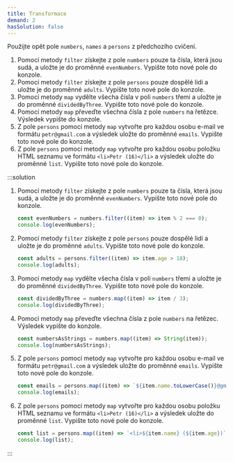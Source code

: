 ```yaml
---
title: Transformace
demand: 2
hasSolution: false
---
```


Použijte opět pole `numbers`, `names` a `persons` z předchozího cvičení.

1. Pomocí metody `filter` získejte z pole `numbers` pouze ta čísla, která jsou sudá, a uložte je do proměnné `evenNumbers`. Vypište toto nové pole do konzole.
1. Pomocí metody `filter` získejte z pole `persons` pouze dospělé lidi a uložte je do proměnné `adults`. Vypište toto nové pole do konzole.
1. Pomocí metody `map` vydělte všecha čísla v poli `numbers` třemi a uložte je do proměnné `dividedByThree`. Vypište toto nové pole do konzole.
1. Pomocí metody `map` převeďte všechna čísla z pole `numbers` na řetězce. Výsledek vypište do konzole.
1. Z pole `persons` pomocí metody `map` vytvořte pro každou osobu e-mail ve formátu `petr@gmail.com` a výsledek uložte do proměnné `emails`. Vypište toto nové pole do konzole.
1. Z pole `persons` pomocí metody `map` vytvořte pro každou osobu položku HTML seznamu ve formátu `<li>Petr (16)</li>` a výsledek uložte do proměnné `list`. Vypište toto nové pole do konzole.

:::solution

1. Pomocí metody `filter` získejte z pole `numbers` pouze ta čísla, která jsou sudá, a uložte je do proměnné `evenNumbers`. Vypište toto nové pole do konzole.

   ```js
   const evenNumbers = numbers.filter((item) => item % 2 === 0);
   console.log(evenNumbers);
   ```

1. Pomocí metody `filter` získejte z pole `persons` pouze dospělé lidi a uložte je do proměnné `adults`. Vypište toto nové pole do konzole.

   ```js
   const adults = persons.filter((item) => item.age > 18);
   console.log(adults);
   ```

1. Pomocí metody `map` vydělte všecha čísla v poli `numbers` třemi a uložte je do proměnné `dividedByThree`. Vypište toto nové pole do konzole.

   ```js
   const dividedByThree = numbers.map((item) => item / 3);
   console.log(dividedByThree);
   ```

1. Pomocí metody `map` převeďte všechna čísla z pole `numbers` na řetězec. Výsledek vypište do konzole.

   ```js
   const numbersAsStrings = numbers.map((item) => String(item));
   console.log(numbersAsStrings);
   ```

1. Z pole `persons` pomocí metody `map` vytvořte pro každou osobu e-mail ve formátu `petr@gmail.com` a výsledek uložte do proměnné `emails`. Vypište toto nové pole do konzole.

   ```js
   const emails = persons.map((item) => `${item.name.toLowerCase()}@gmail.com`);
   console.log(emails);
   ```

1. Z pole `persons` pomocí metody `map` vytvořte pro každou osobu položku HTML seznamu ve formátu `<li>Petr (16)</li>` a výsledek uložte do proměnné `list`. Vypište toto nové pole do konzole.

   ```js
   const list = persons.map((item) => `<li>${item.name} (${item.age})`);
   console.log(list);
   ```

:::
